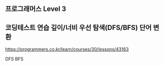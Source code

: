 ## 프로그래머스 Level 3

## 코딩테스트 연습 깊이/너비 우선 탐색(DFS/BFS) 단어 변환

https://programmers.co.kr/learn/courses/30/lessons/43163

DFS BFS
